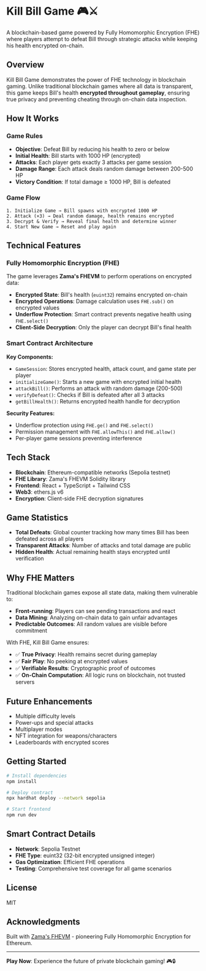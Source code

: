 # Kill Bill Game 🎮⚔️

A blockchain-based game powered by Fully Homomorphic Encryption (FHE) where players attempt to defeat Bill through strategic attacks while keeping his health encrypted on-chain.

## Overview

Kill Bill Game demonstrates the power of FHE technology in blockchain gaming. Unlike traditional blockchain games where all data is transparent, this game keeps Bill's health **encrypted throughout gameplay**, ensuring true privacy and preventing cheating through on-chain data inspection.

## How It Works

### Game Rules

- **Objective**: Defeat Bill by reducing his health to zero or below
- **Initial Health**: Bill starts with 1000 HP (encrypted)
- **Attacks**: Each player gets exactly 3 attacks per game session
- **Damage Range**: Each attack deals random damage between 200-500 HP
- **Victory Condition**: If total damage ≥ 1000 HP, Bill is defeated

### Game Flow

```
1. Initialize Game → Bill spawns with encrypted 1000 HP
2. Attack (×3) → Deal random damage, health remains encrypted
3. Decrypt & Verify → Reveal final health and determine winner
4. Start New Game → Reset and play again
```

## Technical Features

### Fully Homomorphic Encryption (FHE)

The game leverages **Zama's FHEVM** to perform operations on encrypted data:

- **Encrypted State**: Bill's health (`euint32`) remains encrypted on-chain
- **Encrypted Operations**: Damage calculation uses `FHE.sub()` on encrypted values
- **Underflow Protection**: Smart contract prevents negative health using `FHE.select()`
- **Client-Side Decryption**: Only the player can decrypt Bill's final health

### Smart Contract Architecture

**Key Components:**

- `GameSession`: Stores encrypted health, attack count, and game state per player
- `initializeGame()`: Starts a new game with encrypted initial health
- `attackBill()`: Performs an attack with random damage (200-500)
- `verifyDefeat()`: Checks if Bill is defeated after all 3 attacks
- `getBillHealth()`: Returns encrypted health handle for decryption

**Security Features:**

- Underflow protection using `FHE.ge()` and `FHE.select()`
- Permission management with `FHE.allowThis()` and `FHE.allow()`
- Per-player game sessions preventing interference

## Tech Stack

- **Blockchain**: Ethereum-compatible networks (Sepolia testnet)
- **FHE Library**: Zama's FHEVM Solidity library
- **Frontend**: React + TypeScript + Tailwind CSS
- **Web3**: ethers.js v6
- **Encryption**: Client-side FHE decryption signatures

## Game Statistics

- **Total Defeats**: Global counter tracking how many times Bill has been defeated across all players
- **Transparent Attacks**: Number of attacks and total damage are public
- **Hidden Health**: Actual remaining health stays encrypted until verification

## Why FHE Matters

Traditional blockchain games expose all state data, making them vulnerable to:

- **Front-running**: Players can see pending transactions and react
- **Data Mining**: Analyzing on-chain data to gain unfair advantages
- **Predictable Outcomes**: All random values are visible before commitment

With FHE, Kill Bill Game ensures:

- ✅ **True Privacy**: Health remains secret during gameplay
- ✅ **Fair Play**: No peeking at encrypted values
- ✅ **Verifiable Results**: Cryptographic proof of outcomes
- ✅ **On-Chain Computation**: All logic runs on blockchain, not trusted servers

## Future Enhancements

- Multiple difficulty levels
- Power-ups and special attacks
- Multiplayer modes
- NFT integration for weapons/characters
- Leaderboards with encrypted scores

## Getting Started

```bash
# Install dependencies
npm install

# Deploy contract
npx hardhat deploy --network sepolia

# Start frontend
npm run dev
```

## Smart Contract Details

- **Network**: Sepolia Testnet
- **FHE Type**: euint32 (32-bit encrypted unsigned integer)
- **Gas Optimization**: Efficient FHE operations
- **Testing**: Comprehensive test coverage for all game scenarios

## License

MIT

## Acknowledgments

Built with [Zama's FHEVM](https://www.zama.ai/) - pioneering Fully Homomorphic Encryption for Ethereum.

---

**Play Now**: Experience the future of private blockchain gaming! 🎮🔒